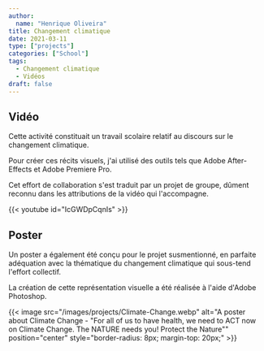 ```yaml
---
author: 
  name: "Henrique Oliveira"
title: Changement climatique
date: 2021-03-11
type: ["projects"]
categories: ["School"]
tags:
  - Changement climatique
  - Vidéos
draft: false
---
```

## Vidéo
Cette activité constituait un travail scolaire relatif au discours sur le changement climatique.

Pour créer ces récits visuels, j'ai utilisé des outils tels que Adobe After-Effects et Adobe Premiere Pro.

Cet effort de collaboration s'est traduit par un projet de groupe, dûment reconnu dans les attributions de la vidéo qui l'accompagne.

{{< youtube id="IcGWDpCqnIs" >}}

## Poster
Un poster a également été conçu pour le projet susmentionné, en parfaite adéquation avec la thématique du changement climatique qui sous-tend l'effort collectif.

La création de cette représentation visuelle a été réalisée à l'aide d'Adobe Photoshop.

{{< image src="/images/projects/Climate-Change.webp" alt="A poster about Climate Change - \"For all of us to have health, we need to ACT now on Climate Change. The NATURE needs you! Protect the Nature\"" position="center" style="border-radius: 8px; margin-top: 20px;" >}}
